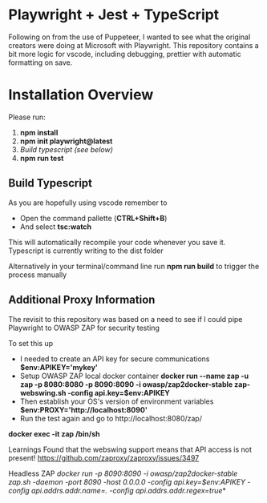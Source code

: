 # Playwright + Jest + TypeScript

Following on from the use of Puppeteer, I wanted to see what the original creators were doing at Microsoft with Playwright.
This repository contains a bit more logic for vscode, including debugging, prettier with automatic formatting on save.

# Installation Overview

Please run:

1. **npm install**
2. **npm init playwright@latest**
3. _Build typescript (see below)_
4. **npm run test**

## Build Typescript

As you are hopefully using vscode remember to

-   Open the command pallette (**CTRL+Shift+B**)
-   And select **tsc:watch**

This will automatically recompile your code whenever you save it. Typescript is currently writing to the dist folder

Alternatively in your terminal/command line run **npm run build** to trigger the process manually

## Additional Proxy Information

The revisit to this repository was based on a need to see if I could pipe Playwright to OWASP ZAP for security testing

To set this up
-   I needed to create an API key for secure communications **$env:APIKEY='mykey'**
-   Setup OWASP ZAP local docker container **docker run --name zap -u zap -p 8080:8080 -p 8090:8090 -i owasp/zap2docker-stable zap-webswing.sh -config api.key=$env:APIKEY**
-   Then establish your OS's version of environment variables **$env:PROXY='http://localhost:8090'**
-   Run the test again and go to http://localhost:8080/zap/

**docker exec -it zap /bin/sh**

Learnings
Found that the webswing support means that API access is not present!
https://github.com/zaproxy/zaproxy/issues/3497

Headless ZAP
**docker run -p 8090:8090 -i owasp/zap2docker-stable zap.sh -daemon -port 8090 -host 0.0.0.0 -config api.key=$env:APIKEY -config api.addrs.addr.name=.* -config api.addrs.addr.regex=true**

